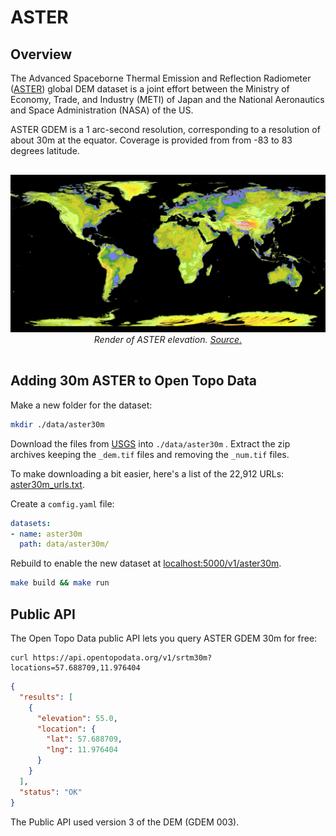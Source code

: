 # ASTER

## Overview

The Advanced Spaceborne Thermal Emission and Reflection Radiometer ([ASTER](https://asterweb.jpl.nasa.gov/gdem.asp)) global DEM dataset is a joint effort between the Ministry of Economy, Trade, and Industry (METI) of Japan and the National Aeronautics and Space Administration (NASA) of the US.

ASTER GDEM is a 1 arc-second resolution, corresponding to a resolution of about 30m at the equator. Coverage is provided from from -83 to 83 degrees latitude.


<p style="text-align:center; padding: 1rem 0">
  <img src="/img/aster-colourised.png" alt="ASTER elevation map">
  <br>
  <em>Render of ASTER elevation. <a href="https://asterweb.jpl.nasa.gov/gdem.asp">Source.</a></em>
</p>

## Adding 30m ASTER to Open Topo Data

Make a new folder for the dataset:

```bash
mkdir ./data/aster30m
```

Download the files from [USGS](https://e4ftl01.cr.usgs.gov/) into `./data/aster30m` . Extract the zip archives keeping the `_dem.tif` files and removing the `_num.tif` files.

To make downloading a bit easier, here's a list of the 22,912 URLs: [aster30m_urls.txt](/datasets/aster30m_urls.txt).

Create a `comfig.yaml` file:

```yaml
datasets:
- name: aster30m
  path: data/aster30m/
```

Rebuild to enable the new dataset at [localhost:5000/v1/aster30m](http://localhost:5000/v1/aster30m?locations=51.575,-3.220).

```bash
make build && make run
```


## Public API

The Open Topo Data public API lets you query ASTER GDEM 30m for free:

```
curl https://api.opentopodata.org/v1/srtm30m?locations=57.688709,11.976404
```

```json
{
  "results": [
    {
      "elevation": 55.0, 
      "location": {
        "lat": 57.688709, 
        "lng": 11.976404
      }
    }
  ], 
  "status": "OK"
}
```

The Public API used version 3 of the DEM (GDEM 003).